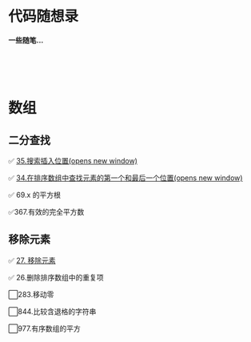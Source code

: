 # 代码随想录

**一些随笔...** 

</br></br></br>







# 数组

## 二分查找 

:white_check_mark: [35.搜索插入位置(opens new window)](https://programmercarl.com/0035.搜索插入位置.html)

:white_check_mark: [34.在排序数组中查找元素的第一个和最后一个位置(opens new window)](https://programmercarl.com/0034.在排序数组中查找元素的第一个和最后一个位置.html)

:white_check_mark: 69.x 的平方根

:white_check_mark:367.有效的完全平方数

## 移除元素

:white_check_mark: [27. 移除元素](https://leetcode.cn/problems/remove-element/)

:white_check_mark: 26.删除排序数组中的重复项

:white_large_square: ​283.移动零

:white_large_square: ​844.比较含退格的字符串

:white_large_square: ​977.有序数组的平方